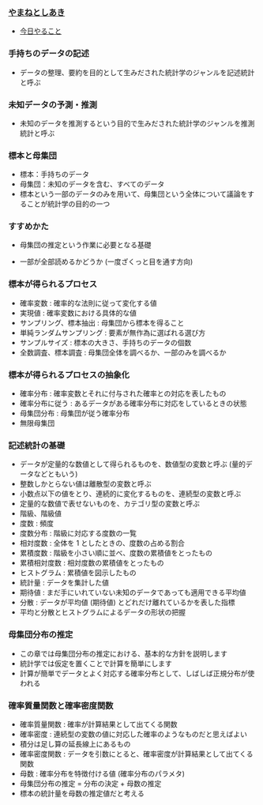 ### [やまねとしあき](https://twitter.com/yamanetoshi)

- [今日やること](https://github.com/JavaKueche/great-okinawa/issues/5)

### 手持ちのデータの記述

- データの整理、要約を目的として生みだされた統計学のジャンルを記述統計と呼ぶ

### 未知データの予測・推測

- 未知のデータを推測するという目的で生みだされた統計学のジャンルを推測統計と呼ぶ

### 標本と母集団

- 標本：手持ちのデータ
- 母集団：未知のデータを含む、すべてのデータ
- 標本という一部のデータのみを用いて、母集団という全体について議論をすることが統計学の目的の一つ

### すすめかた

- 母集団の推定という作業に必要となる基礎

- 一部が全部読めるかどうか (一度ざくっと目を通す方向)

### 標本が得られるプロセス

- 確率変数 : 確率的な法則に従って変化する値
- 実現値 : 確率変数における具体的な値
- サンプリング、標本抽出 : 母集団から標本を得ること
- 単純ランダムサンプリング : 要素が無作為に選ばれる選び方
- サンプルサイズ : 標本の大きさ、手持ちのデータの個数
- 全数調査、標本調査 : 母集団全体を調べるか、一部のみを調べるか

### 標本が得られるプロセスの抽象化

- 確率分布 : 確率変数とそれに付与された確率との対応を表したもの
- 確率分布に従う : あるデータがある確率分布に対応をしているときの状態
- 母集団分布 : 母集団が従う確率分布
- 無限母集団

### 記述統計の基礎

- データが定量的な数値として得られるものを、数値型の変数と呼ぶ (量的データなどともいう)
- 整数しかとらない値は離散型の変数と呼ぶ
- 小数点以下の値をとり、連続的に変化するものを、連続型の変数と呼ぶ
- 定量的な数値で表せないものを、カテゴリ型の変数と呼ぶ
- 階級、階級値
- 度数 : 頻度
- 度数分布 : 階級に対応する度数の一覧
- 相対度数 : 全体を 1 としたときの、度数の占める割合
- 累積度数 : 階級を小さい順に並べ、度数の累積値をとったもの
- 累積相対度数 : 相対度数の累積値をとったもの
- ヒストグラム : 累積値を図示したもの
- 統計量 : データを集計した値
- 期待値 : まだ手にいれていない未知のデータであっても適用できる平均値
- 分散 : データが平均値 (期待値) とどれだけ離れているかを表した指標
- 平均と分散とヒストグラムによるデータの形状の把握

### 母集団分布の推定

- この章では母集団分布の推定における、基本的な方針を説明します
- 統計学では仮定を置くことで計算を簡単にします
- 計算が簡単でデータとよく対応する確率分布として、しばしば正規分布が使われる

### 確率質量関数と確率密度関数

- 確率質量関数 : 確率が計算結果として出てくる関数
- 確率密度 : 連続型の変数の値に対応した確率のようなものだと思えばよい
- 積分は足し算の延長線上にあるもの
- 確率密度関数 : データを引数にとると、確率密度が計算結果として出てくる関数
- 母数 : 確率分布を特徴付ける値 (確率分布のパラメタ)
- 母集団分布の推定 = 分布の決定 + 母数の推定
- 標本の統計量を母数の推定値だと考える